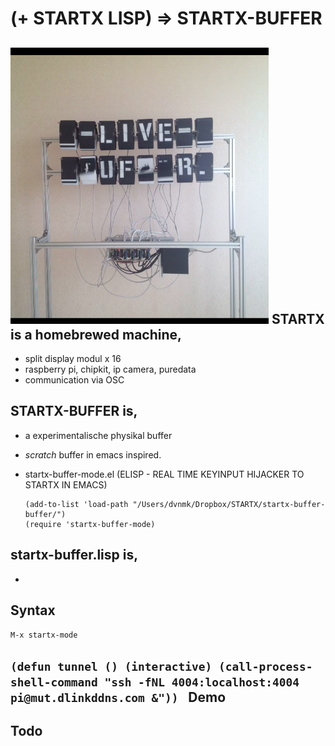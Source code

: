 (+ STARTX LISP) => STARTX-BUFFER
=================================
![foto](media/startx-buffer_probe.png)
STARTX is a homebrewed machine,
------------------------------------
* split display modul x 16
* raspberry pi, chipkit, ip camera, puredata
* communication via OSC

STARTX-BUFFER is,
-----------------
* a experimentalische physikal buffer
* *scratch* buffer in emacs inspired.
* startx-buffer-mode.el (ELISP - REAL TIME KEYINPUT HIJACKER TO STARTX IN EMACS)

      (add-to-list 'load-path "/Users/dvnmk/Dropbox/STARTX/startx-buffer-buffer/")
      (require 'startx-buffer-mode)



startx-buffer.lisp is,
------------------
*

Syntax
------
`M-x startx-mode
`

`(defun tunnel ()
  (interactive)
  (call-process-shell-command "ssh -fNL 4004:localhost:4004 pi@mut.dlinkddns.com &"))
`
Demo
----

Todo
----

